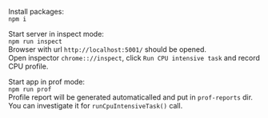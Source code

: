 Install packages:  
 `npm i`

Start server in inspect mode:  
 `npm run inspect`  
Browser with url `http://localhost:5001/` should be opened.  
Open inspector `chrome:://inspect`, click `Run CPU intensive task` and record CPU profile.


Start app in prof mode:  
 `npm run prof`  
Profile report will be generated automaticalled and put in `prof-reports` dir.  
You can investigate it for `runCpuIntensiveTask()` call.
